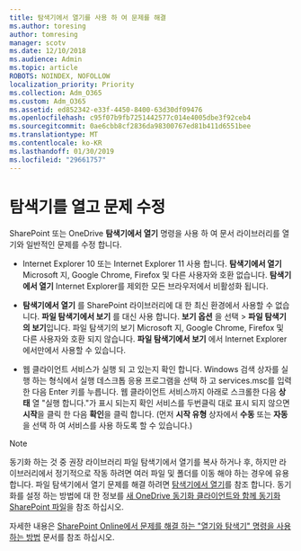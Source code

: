 ```yaml
---
title: 탐색기에서 열기를 사용 하 여 문제를 해결
ms.author: toresing
author: tomresing
manager: scotv
ms.date: 12/10/2018
ms.audience: Admin
ms.topic: article
ROBOTS: NOINDEX, NOFOLLOW
localization_priority: Priority
ms.collection: Adm_O365
ms.custom: Adm_O365
ms.assetid: ed852342-e33f-4450-8400-63d30df09476
ms.openlocfilehash: c95f07b9fb7251442577c014e4005dbe3f92ceb4
ms.sourcegitcommit: 0ae6cbb8cf2836da98300767ed81b411d6551bee
ms.translationtype: MT
ms.contentlocale: ko-KR
ms.lasthandoff: 01/30/2019
ms.locfileid: "29661757"
---
```

# <a name="fix-problems-with-open-with-explorer"></a>탐색기를 열고 문제 수정

SharePoint 또는 OneDrive **탐색기에서 열기** 명령을 사용 하 여 문서 라이브러리를 열기와 일반적인 문제를 수정 합니다. 
  
- Internet Explorer 10 또는 Internet Explorer 11 사용 합니다. **탐색기에서 열기** Microsoft 지, Google Chrome, Firefox 및 다른 사용자와 호환 없습니다. **탐색기에서 열기** Internet Explorer를 제외한 모든 브라우저에서 비활성화 됩니다. 
    
- **탐색기에서 열기** 를 SharePoint 라이브러리에 대 한 최신 환경에서 사용할 수 없습니다. **파일 탐색기에서 보기** 를 대신 사용 합니다. **보기 옵션** 을 선택 \> **파일 탐색기의 보기**입니다. 파일 탐색기의 보기 Microsoft 지, Google Chrome, Firefox 및 다른 사용자와 호환 되지 않습니다. **파일 탐색기에서 보기** 에서 Internet Explorer 에서만에서 사용할 수 있습니다. 
    
- 웹 클라이언트 서비스가 실행 되 고 있는지 확인 합니다. Windows 검색 상자를 실행 하는 형식에서 실행 데스크톱 응용 프로그램을 선택 하 고 services.msc를 입력 한 다음 Enter 키를 누릅니다. 웹 클라이언트 서비스까지 아래로 스크롤한 다음 **상태** 열 "실행 합니다."가 표시 되는지 확인 서비스를 두번클릭 대로 표시 되지 않으면 **시작**을 클릭 한 다음 **확인**을 클릭 합니다. (먼저 **시작 유형** 상자에서 **수동** 또는 **자동** 을 선택 하 여 서비스를 사용 하도록 할 수 있습니다.) 
    
> [!NOTE]
> 동기화 하는 것 중 권장 라이브러리 파일 탐색기에서 열기를 복사 하거나 후, 하지만 라이브러리에서 정기적으로 작동 하려면 여러 파일 및 폴더를 이동 해야 하는 경우에 유용 합니다. 파일 탐색기에서 열기 문제를 해결 하려면 [탐색기에서 열기](https://go.microsoft.com/fwlink/?linkid=871665)를 참조 합니다. 동기화를 설정 하는 방법에 대 한 정보를 [새 OneDrive 동기화 클라이언트와 함께 동기화 SharePoint 파일](https://go.microsoft.com/fwlink/?linkid=871666)을 참조 하십시오.
  
자세한 내용은 [SharePoint Online에서 문제를 해결 하는 "열기와 탐색기" 명령을 사용 하는 방법](https://support.office.com/article/How-to-use-the-Open-with-Explorer-command-to-troubleshoot-issues-in-SharePoint-Online-87155331-0c92-4224-a4c1-da5c21c4ade4) 문서를 참조 하십시오. 
  

